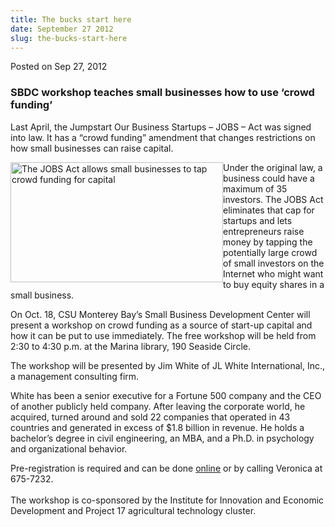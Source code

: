 ```yaml
---
title: The bucks start here
date: September 27 2012
slug: the-bucks-start-here
---
```


 



<span class="date">Posted on Sep 27, 2012    </span>
<h3>SBDC workshop teaches small businesses how to use &#x2018;crowd
funding&#x2019;</h3>
<p>Last April, the Jumpstart Our Business Startups &#x2013; JOBS &#x2013; Act was
signed into law. It has a &#x201C;crowd funding&#x201D; amendment that changes
restrictions on how small businesses can raise capital.</p>
<p><img alt="The JOBS Act allows small businesses to tap crowd funding for capital" src="https://news.csumb.edu/sites/default/files/65/attachments/news/images/thumb.php_.jpeg" style="float:left; width:340px; height:192px">Under the original
law, a business could have a maximum of 35 investors. The JOBS Act
eliminates that cap for startups and lets entrepreneurs raise money
by tapping the potentially large crowd of small investors on the
Internet who might want to buy equity shares in a small
business.</img></p>
<p>On Oct. 18, CSU Monterey Bay&#x2019;s Small Business Development Center
will present a workshop on crowd funding as a source of start-up
capital and how it can be put to use immediately. The free workshop
will be held from 2:30 to 4:30 p.m. at the Marina library, 190
Seaside Circle.</p>
<p>The workshop will be presented by Jim White of JL White
International, Inc., a management consulting firm.</p>
<p>White has been a senior executive for a Fortune 500 company and
the CEO of another publicly held company. After leaving the
corporate world, he acquired, turned around and sold 22 companies
that operated in 43 countries and generated in excess of $1.8
billion in revenue. He holds a bachelor&#x2019;s degree in civil
engineering, an MBA, and a Ph.D. in psychology and organizational
behavior.</p>
<p>Pre-registration is required and can be done <a href="https://bit.ly/sbdcworkshops" rel="nofollow">online</a>&#xA0;or by
calling Veronica at 675-7232.<br>
&#x2028;<br>
The workshop is co-sponsored by the Institute for Innovation and
Economic Development and Project 17 agricultural technology
cluster.<br>
&#xA0;</br></br></br></p>





 
